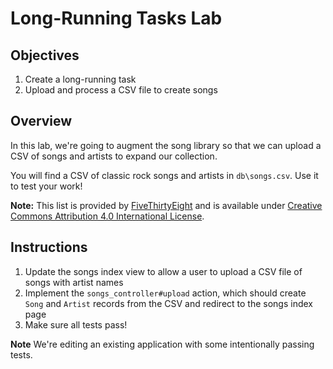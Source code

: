 # Long-Running Tasks Lab

## Objectives

1. Create a long-running task
2. Upload and process a CSV file to create songs

## Overview

In this lab, we're going to augment the song library so that we can
upload a CSV of songs and artists to expand our collection.

You will find a CSV of classic rock songs and artists in `db\songs.csv`. Use it 
to test your work!

**Note:** This list is provided by [FiveThirtyEight][] and is available under
[Creative Commons Attribution 4.0 International License][cc].

## Instructions

1. Update the songs index view to allow a user to upload a CSV file of songs with
artist names
2. Implement the `songs_controller#upload` action, which should create `Song` and
`Artist` records from the CSV and redirect to the songs index page
3. Make sure all tests pass!

**Note** We're editing an existing application with some intentionally passing tests.  

[FiveThirtyEight]: https://github.com/fivethirtyeight/data/blob/master/classic-rock/classic-rock-song-list.csv
[CC]: http://creativecommons.org/licenses/by/4.0/
